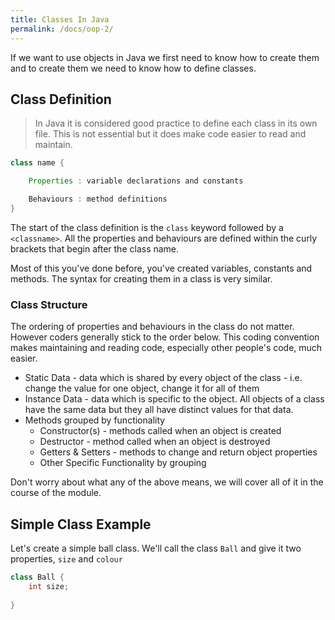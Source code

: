 ```yaml
---
title: Classes In Java
permalink: /docs/oop-2/
---
```


If we want to use objects in Java we first need to know how to create them and to create them we need to know how to define classes.   

## Class Definition

>In Java it is considered good practice to define each class in its own file. This is not essential but it does make code easier to read and maintain.

```java
class name {

    Properties : variable declarations and constants

    Behaviours : method definitions
}
```

The start of the class definition is the `class` keyword followed by a `<classname>`. All the properties and behaviours are defined within the curly brackets that begin after the class name.

Most of this you've done before, you've created variables, constants and methods. The syntax for creating them in a class is very similar. 


### Class Structure
The ordering of properties and behaviours in the class do not matter. However coders generally stick to the order below. This coding convention makes maintaining and reading code, especially other people's code, much easier.  

* Static Data - data which is shared by every object of the class - i.e. change the value for one object, change it for all of them
* Instance Data - data which is specific to the object. All objects of a class have the same data but they all have distinct values for that data.
* Methods grouped by functionality
    * Constructor(s) - methods called when an object is created
    * Destructor - method called when an object is destroyed
    * Getters & Setters - methods to change and return object properties
    * Other Specific Functionality by grouping

Don't worry about what any of the above means, we will cover all of it in the course of the module.  

## Simple Class Example

Let's create a simple ball class. We'll call the class `Ball` and give it two properties, `size` and `colour`

```java
class Ball {
    int size;
    
}
